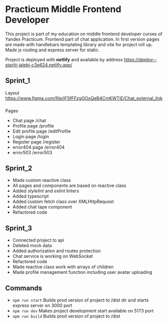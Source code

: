 # Practicum Middle Frontend Developer

This project is part of my education on middle frontend developer curses of Yandex Practicum.
Frontend part of chat application. In first version pages are made with handlebars templating library and vite for
project roll up. Made js routing and express server for static.

Project is deployed with **netlify** and available by address https://deploy--starlit-jalebi-c3e624.netlify.app/

## Sprint_1

Layout https://www.figma.com/file/jF5fFFzgGOxQeB4CmKWTiE/Chat_external_link

###

Pages

* Chat page /chat
* Profile page /profile
* Edit profile page /editProfile
* Login page /login
* Register page /register
* error404 page /error404
* error503 /error503

## Sprint_2

* Made custom reactive class
* All pages and components are based on reactive class
* Added *stylelint* and *eslint* linters
* Added typescript
* Added custom fetch class over XMLHttpRequest
* Added chat tape component
* Refactored code

## Sprint_3

* Connected project to api
* Deleted mock data
* Added authorization and routes protection
* Chat service is working on WebSocket
* Refactored code
* Made reactive class work with arrays of children
* Made profile management function including user avatar uploading

## Commands

* ``npm run start`` Builds prod version of project to /dist dir and starts express server on 3000 port
* ``npm run dev`` Makes project development start available on 5173 port
* ``npm run build`` Builds prod version of project to /dist
